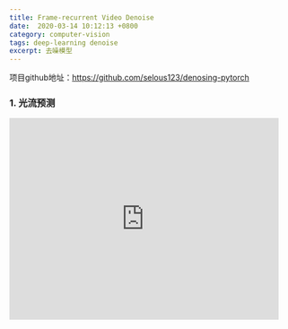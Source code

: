 ```yaml
---
title: Frame-recurrent Video Denoise
date:  2020-03-14 10:12:13 +0800
category: computer-vision
tags: deep-learning denoise
excerpt: 去噪模型
---
```


项目github地址：https://github.com/selous123/denosing-pytorch

### 1. 光流预测
<iframe width="480" height="360" src="http://www.youtube.com/embed/WO82PoAczTc" frameborder="0"> </iframe>



